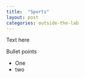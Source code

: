 ```yaml
---
title:  "Sports"
layout: post
categories: outside-the-lab
---
```



Text here 


Bullet points 
- One
- two
  
